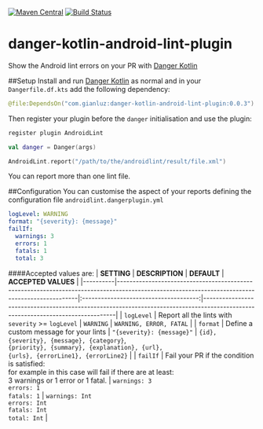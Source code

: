 [![Maven Central](https://img.shields.io/maven-central/v/com.gianluz/danger-kotlin-android-lint-plugin.svg?label=Maven%20Central)](https://search.maven.org/search?q=g:%22com.gianluz%22%20AND%20a:%22danger-kotlin-android-lint-plugin%22)
[![Build Status](https://travis-ci.org/gianluz/danger-kotlin-android-lint-plugin.svg?branch=master)](https://travis-ci.org/gianluz/danger-kotlin-android-lint-plugin)
# danger-kotlin-android-lint-plugin
Show the Android lint errors on your PR with [Danger Kotlin]

##Setup
Install and run [Danger Kotlin] as normal and in your `Dangerfile.df.kts` add the following dependency:
```kotlin
@file:DependsOn("com.gianluz:danger-kotlin-android-lint-plugin:0.0.3")
```
Then register your plugin before the `danger` initialisation and use the plugin:
```kotlin
register plugin AndroidLint

val danger = Danger(args)

AndroidLint.report("/path/to/the/androidlint/result/file.xml")
```
You can report more than one lint file.

##Configuration
You can customise the aspect of your reports defining the configuration file `androidlint.dangerplugin.yml`
```yaml
logLevel: WARNING
format: "{severity}: {message}"
failIf:
  warnings: 3
  errors: 1
  fatals: 1
  total: 3
```

####Accepted values are:
| **SETTING**  | **DESCRIPTION**                                                                                                                                   |                **DEFAULT**                | **ACCEPTED VALUES**                                                                                                                |
|----------|-----------------------------------------------------------------------------------------------------------------------------------------------|:-------------------------------------:|--------------------------------------------------------------------------------------------------------------------------------|
| `logLevel` | Report all the lints with `severity` >= `logLevel`                                                                                                | `WARNING`                               | `WARNING, ERROR, FATAL`                                                                                                          |
| `format`   | Define a custom message for your lints                                                                                                        | `"{severity}: {message}"`               | `{id}, {severity}, {message}, {category}`,<br>`{priority}, {summary}, {explanation}, {url},`<br>`{urls}, {errorLine1}, {errorLine2}` |
| `failIf`   | Fail your PR if the condition is satisfied:<br>for example in this case will fail if there are at least:<br>3 warnings or 1 error or 1 fatal. | `warnings: 3`<br>`errors: 1`<br>`fatals: 1` | `warnings: Int`<br>`errors: Int`<br>`fatals: Int`<br>`total: Int`                                                                      |


[Danger Kotlin]:https://github.com/danger/kotlin
